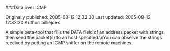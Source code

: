 ###Data over ICMP

Originally published: 2005-08-12 12:32:30
Last updated: 2005-08-12 12:32:30
Author: billiejoex 

A simple beta-tool that fills the DATA field of an address packet with strings, then send the packet(s) to an host specified.\nYou can observe the strings received by putting an ICMP sniffer on the remote machines.